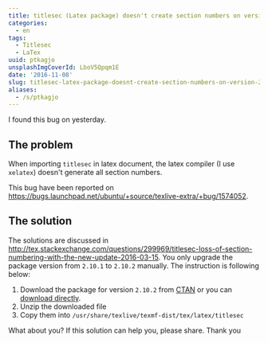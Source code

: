 ```yaml
---
title: titlesec (Latex package) doesn't create section numbers on version 2.10.1
categories:
  - en
tags:
  - Titlesec
  - LaTex
uuid: ptkagjo
unsplashImgCoverId: LboV5Qpqm1E
date: '2016-11-08'
slug: titlesec-latex-package-doesnt-create-section-numbers-on-version-2-10-1-ptkagjo
aliases:
  - /s/ptkagjo
---
```


I found this bug on yesterday.

## The problem

When importing `titlesec` in latex document, the latex compiler (I use `xelatex`) doesn't generate all section numbers.

This bug have been reported on <https://bugs.launchpad.net/ubuntu/+source/texlive-extra/+bug/1574052>.

## The solution

The solutions are discussed in <http://tex.stackexchange.com/questions/299969/titlesec-loss-of-section-numbering-with-the-new-update-2016-03-15>.
You only upgrade the package version from `2.10.1` to `2.10.2` manually. The instruction is following below:

1. Download the package for version `2.10.2` from [CTAN](https://www.ctan.org/pkg/titlesec?lang=en) or you can [download directly](http://mirrors.ctan.org/macros/latex/contrib/titlesec.zip).
2. Unzip the downloaded file
3. Copy them into `/usr/share/texlive/texmf-dist/tex/latex/titlesec`

What about you? If this solution can help you, please share.
Thank you

